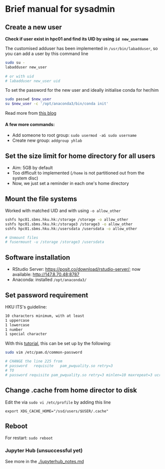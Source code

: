 # Brief manual for sysadmin

## Create a new user

**Check if user exist in hpc01 and find its UID by using `id new_username`**

The customised adduser has been implemented in `/usr/bin/labadduser`, so you 
can add a user by this command line

```bash
sudo su -
labadduser new_user
    
# or with uid
# labadduser new_user uid
```

To set the password for the new user and ideally initialise conda for her/him
```bash
sudo passwd $new_user
su $new_user -c '/opt/anaconda3/bin/conda init'
```

Read more from [this blog](https://linuxize.com/post/how-to-create-users-in-linux-using-the-useradd-command/)

#### A few more commands:
- Add someone to root group: `sudo usermod -aG sudo username`
- Create new group: `addgroup yhlab`


## Set the size limit for home directory for all users
- Aim: 5GB by default
- Too difficult to implemented (`/home` is not partitioned out from the system disc)
- Now, we just set a reminder in each one's home directory


## Mount the file systems
Worked with matched UID and with using `-o allow_other`

```bash
sshfs hpc01.sbms.hku.hk:/storage /storage -o allow_other
sshfs hpc01.sbms.hku.hk:/storage3 /storage3 -o allow_other
sshfs hpc01.sbms.hku.hk:/usersdata /usersdata -o allow_other

# Unmount files
# fusermount -u /storage /storage3 /usersdata
```


## Software installation
- RStudio Server: https://posit.co/download/rstudio-server/; 
  now available: http://147.8.70.48:8787
- Anaconda: installed `/opt/anaconda3/`


## Set password requirement

HKU ITS's guideline:
```html
10 characters minimum, with at least
1 uppercase
1 lowercase
1 number
1 special character
```

With this [tutorial](https://computingforgeeks.com/enforce-strong-user-password-policy-ubuntu-debian/), 
this can be set up by the following:

```bash
sudo vim /etc/pam.d/common-password

# CHANGE the line 225 from
# password   requisite   pam_pwquality.so retry=3
# TO
# password requisite pam_pwquality.so retry=3 minlen=10 maxrepeat=3 ucredit=-1 lcredit=-1 dcredit=-1 ocredit=-1 difok=3 gecoscheck=1 reject_username enforce_for_root
```

## Change .cache from home director to disk

Edit the via `sudo vi /etc/profile` by adding this line

```
export XDG_CACHE_HOME="/ssd/users/$USER/.cache"
```

## Reboot

For restart: `sudo reboot`




### Jupyter Hub (unsuccessful yet)
See more in the [./jupyterhub_notes.md](./jupyterhub_notes.md)
